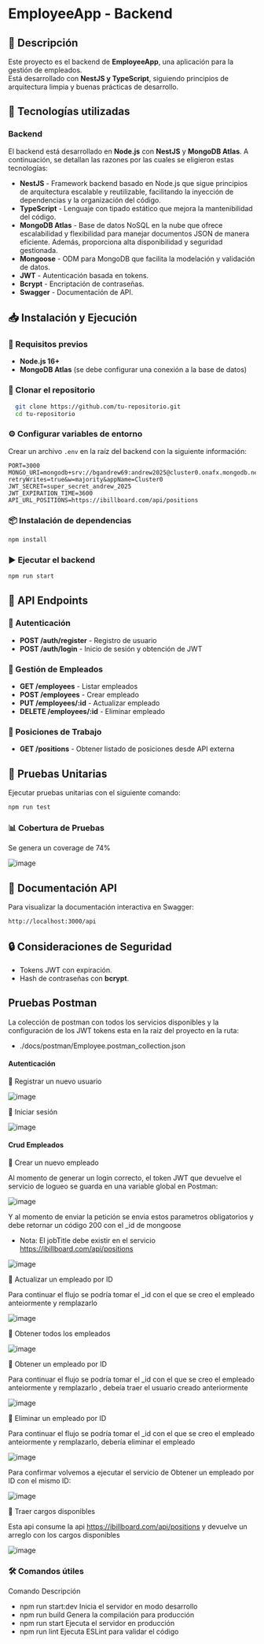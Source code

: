 # EmployeeApp - Backend

## 📌 Descripción  
Este proyecto es el backend de **EmployeeApp**, una aplicación para la gestión de empleados.  
Está desarrollado con **NestJS y TypeScript**, siguiendo principios de arquitectura limpia y buenas prácticas de desarrollo.  

## 🚀 Tecnologías utilizadas  

### Backend  
El backend está desarrollado en **Node.js** con **NestJS** y **MongoDB Atlas**. A continuación, se detallan las razones por las cuales se eligieron estas tecnologías:  

- **NestJS** - Framework backend basado en Node.js que sigue principios de arquitectura escalable y reutilizable, facilitando la inyección de dependencias y la organización del código.  
- **TypeScript** - Lenguaje con tipado estático que mejora la mantenibilidad del código.  
- **MongoDB Atlas** -  Base de datos NoSQL en la nube que ofrece escalabilidad y flexibilidad para manejar documentos JSON de manera eficiente. Además, proporciona alta disponibilidad y seguridad gestionada.
- **Mongoose** - ODM para MongoDB que facilita la modelación y validación de datos.  
- **JWT** - Autenticación basada en tokens.  
- **Bcrypt** - Encriptación de contraseñas.  
- **Swagger** - Documentación de API.  

## 📥 Instalación y Ejecución  

### 🔧 Requisitos previos  
- **Node.js 16+**  
- **MongoDB Atlas** (se debe configurar una conexión a la base de datos)  

### 📌 Clonar el repositorio  
```sh
  git clone https://github.com/tu-repositorio.git
  cd tu-repositorio
```

### ⚙️ Configurar variables de entorno  
Crear un archivo `.env` en la raíz del backend con la siguiente información:  
```env
PORT=3000
MONGO_URI=mongodb+srv://bgandrew69:andrew2025@cluster0.onafx.mongodb.net/?retryWrites=true&w=majority&appName=Cluster0
JWT_SECRET=super_secret_andrew_2025
JWT_EXPIRATION_TIME=3600
API_URL_POSITIONS=https://ibillboard.com/api/positions
```

### 📦 Instalación de dependencias  
```sh
npm install
```

### ▶️ Ejecutar el backend  
```sh
npm run start
```

## 📡 API Endpoints  

### 🔑 Autenticación  
- **POST /auth/register** - Registro de usuario  
- **POST /auth/login** - Inicio de sesión y obtención de JWT  

### 👥 Gestión de Empleados  
- **GET /employees** - Listar empleados  
- **POST /employees** - Crear empleado  
- **PUT /employees/:id** - Actualizar empleado  
- **DELETE /employees/:id** - Eliminar empleado  

### 🏢 Posiciones de Trabajo  
- **GET /positions** - Obtener listado de posiciones desde API externa  

## 🧪 Pruebas Unitarias  
Ejecutar pruebas unitarias con el siguiente comando:  
```sh
npm run test
```

### 📊 Cobertura de Pruebas  

Se genera un coverage de 74%

![image](https://github.com/user-attachments/assets/206e3716-83c4-4e05-8a76-6a2cea6eb86f)

## 📑 Documentación API  
Para visualizar la documentación interactiva en Swagger:  
```sh
http://localhost:3000/api
```

## 🔒 Consideraciones de Seguridad  
- Tokens JWT con expiración.  
- Hash de contraseñas con **bcrypt**.  

## Pruebas Postman 

La colección de postman con todos los servicios disponibles y la configuración de los JWT tokens esta en la raiz del proyecto en la ruta:

- ./docs/postman/Employee.postman_collection.json

#### Autenticación

📌 Registrar un nuevo usuario

![image](https://github.com/user-attachments/assets/b3671b53-2569-46bf-a27b-277e3ddb5f30)

📌 Iniciar sesión

![image](https://github.com/user-attachments/assets/fd935ac4-5f02-4eac-86cf-a8cc3d656bb8)

#### Crud Empleados

📌 Crear un nuevo empleado

Al momento de generar un login correcto, el token JWT que devuelve el servicio de logueo se guarda en una variable global en Postman:

![image](https://github.com/user-attachments/assets/0b73ccc6-a550-4ff2-a63a-0bcb8abd3677)

Y al momento de enviar la petición se envia estos parametros obligatorios y debe retornar un código 200 con el _id de mongoose
* Nota: El jobTitle debe existir en el servicio https://ibillboard.com/api/positions

![image](https://github.com/user-attachments/assets/637a0487-1fac-4766-bf33-e36b33e04c0e)

📌 Actualizar un empleado por ID

Para continuar el flujo se podría tomar el _id con el que se creo el empleado anteiormente y remplazarlo 

![image](https://github.com/user-attachments/assets/4e877168-8df5-43ae-a67b-c76e4cf37739)

📌 Obtener todos los empleados

![image](https://github.com/user-attachments/assets/324da1fa-fc4b-489b-95bc-c79b99349b95)

📌 Obtener un empleado por ID

Para continuar el flujo se podría tomar el _id con el que se creo el empleado anteiormente y remplazarlo , debeía traer el usuario creado anteriormente

![image](https://github.com/user-attachments/assets/e8aa394c-54b9-48eb-8a9d-adaab967847c)

📌 Eliminar un empleado por ID

Para continuar el flujo se podría tomar el _id con el que se creo el empleado anteiormente y remplazarlo, debería eliminar el empleado


![image](https://github.com/user-attachments/assets/8a1b092d-90cb-4d4b-83de-0138d768e8da)

Para confirmar volvemos a ejecutar el servicio de  Obtener un empleado por ID con el mismo ID:

![image](https://github.com/user-attachments/assets/607375f3-1e19-4983-9239-3a11f4485bd6)

📌 Traer cargos disponibles

Esta api consume la api https://ibillboard.com/api/positions y devuelve un arreglo con los cargos disponibles 

![image](https://github.com/user-attachments/assets/608af014-787b-4019-822f-76f82fa94053)


### 🛠️ Comandos útiles
Comando	Descripción
- npm run start:dev	Inicia el servidor en modo desarrollo
- npm run build	Genera la compilación para producción
- npm run start	Ejecuta el servidor en producción
- npm run lint	Ejecuta ESLint para validar el código
